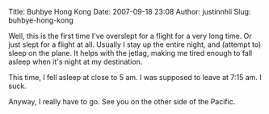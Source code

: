 Title: Buhbye Hong Kong
Date: 2007-09-18 23:08
Author: justinnhli
Slug: buhbye-hong-kong

Well, this is the first time I've overslept for a flight for a very long
time. Or just slept for a flight at all. Usually I stay up the entire
night, and (attempt to) sleep on the plane. It helps with the jetlag,
making me tired enough to fall asleep when it's night at my destination.

This time, I fell asleep at close to 5 am. I was supposed to leave at
7:15 am. I suck.

Anyway, I really have to go. See you on the other side of the Pacific.

